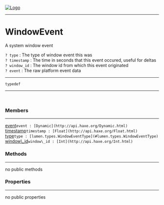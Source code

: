 
[![Logo](../../../images/logo.png)](../../../api/index.html)

---



<h1>WindowEvent</h1>

A system window event 

`? type` : The type of window event this was   
`? timestamp` : The time in seconds that this event occured, useful for deltas   
`? window_id` : The window id from which this event originated   
`? event` : The raw platform event data

---

`typedef`
<span class="meta">

</span>


---

&nbsp;
&nbsp;

<h3>Members</h3> <hr/><span class="member apipage">
            <a name="event"><a class="lift" href="#event">event</a></a><code class="signature apipage">event : [Dynamic](http://api.haxe.org/Dynamic.html)</code><br/></span>
        <span class="small_desc_flat"></span><span class="member apipage">
            <a name="timestamp"><a class="lift" href="#timestamp">timestamp</a></a><code class="signature apipage">timestamp : [Float](http://api.haxe.org/Float.html)</code><br/></span>
        <span class="small_desc_flat"></span><span class="member apipage">
            <a name="type"><a class="lift" href="#type">type</a></a><code class="signature apipage">type : [lumen.types.WindowEventType](#lumen.types.WindowEventType)</code><br/></span>
        <span class="small_desc_flat"></span><span class="member apipage">
            <a name="window_id"><a class="lift" href="#window_id">window\_id</a></a><code class="signature apipage">window\_id : [Int](http://api.haxe.org/Int.html)</code><br/></span>
        <span class="small_desc_flat"></span>

<h3>Methods</h3> <hr/>no public methods

<h3>Properties</h3> <hr/>no public properties

&nbsp;
&nbsp;
&nbsp;